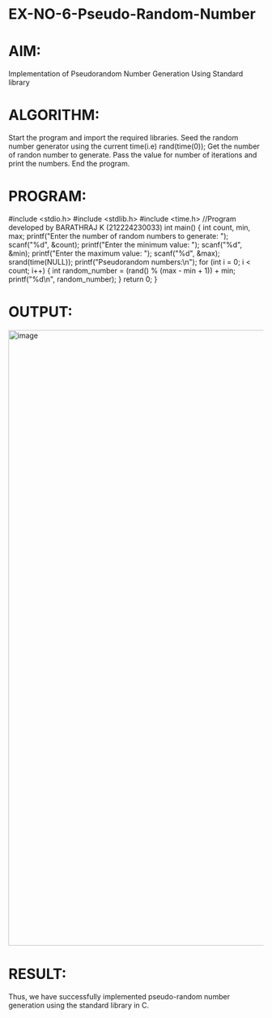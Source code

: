 # EX-NO-6-Pseudo-Random-Number

# AIM: 
Implementation of Pseudorandom Number Generation Using Standard library

# ALGORITHM:
Start the program and import the required libraries.
Seed the random number generator using the current time(i.e) rand(time(0));
Get the number of randon number to generate.
Pass the value for number of iterations and print the numbers.
End the program.

# PROGRAM:
#include <stdio.h>
#include <stdlib.h>
#include <time.h>
//Program developed by BARATHRAJ K (212224230033)
int main()
{
  int count, min, max;
  printf("Enter the number of random numbers to generate: ");
  scanf("%d", &count);
  printf("Enter the minimum value: ");
  scanf("%d", &min);
  printf("Enter the maximum value: ");
  scanf("%d", &max);
  srand(time(NULL));
  printf("Pseudorandom numbers:\n");
  for (int i = 0; i < count; i++)
  {
  int random_number = (rand() % (max - min + 1)) + min;
  printf("%d\n", random_number);
  }
  return 0;
}
# OUTPUT:
<img width="2385" height="1213" alt="image" src="https://github.com/user-attachments/assets/5e918262-fd1b-4d1d-a32c-41024d625e70" />

# RESULT:
Thus, we have successfully implemented pseudo-random number generation using the standard library in C.
